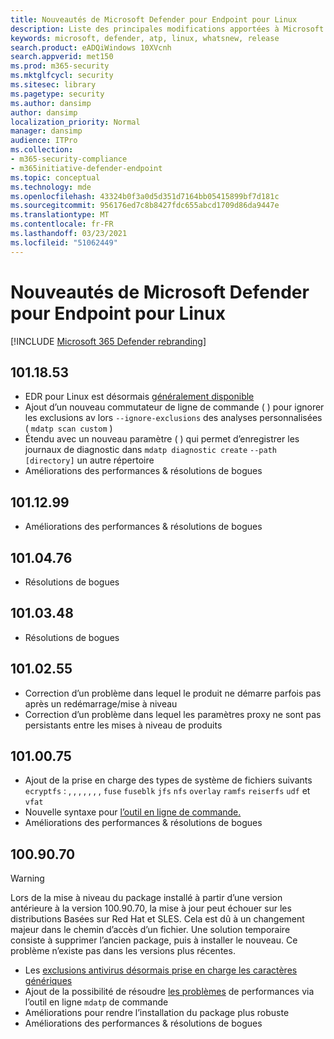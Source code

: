 ```yaml
---
title: Nouveautés de Microsoft Defender pour Endpoint pour Linux
description: Liste des principales modifications apportées à Microsoft Defender ATP pour Linux.
keywords: microsoft, defender, atp, linux, whatsnew, release
search.product: eADQiWindows 10XVcnh
search.appverid: met150
ms.prod: m365-security
ms.mktglfcycl: security
ms.sitesec: library
ms.pagetype: security
ms.author: dansimp
author: dansimp
localization_priority: Normal
manager: dansimp
audience: ITPro
ms.collection:
- m365-security-compliance
- m365initiative-defender-endpoint
ms.topic: conceptual
ms.technology: mde
ms.openlocfilehash: 43324b0f3a0d5d351d7164bb05415899bf7d181c
ms.sourcegitcommit: 956176ed7c8b8427fdc655abcd1709d86da9447e
ms.translationtype: MT
ms.contentlocale: fr-FR
ms.lasthandoff: 03/23/2021
ms.locfileid: "51062449"
---
```

# <a name="whats-new-in-microsoft-defender-for-endpoint-for-linux"></a>Nouveautés de Microsoft Defender pour Endpoint pour Linux

[!INCLUDE [Microsoft 365 Defender rebranding](../../includes/microsoft-defender.md)]

## <a name="1011853"></a>101.18.53

- EDR pour Linux est désormais [généralement disponible](https://techcommunity.microsoft.com/t5/microsoft-defender-for-endpoint/edr-for-linux-is-now-is-generally-available/ba-p/2048539)
- Ajout d’un nouveau commutateur de ligne de commande ( ) pour ignorer les exclusions av lors `--ignore-exclusions` des analyses personnalisées ( `mdatp scan custom` )
- Étendu avec un nouveau paramètre ( ) qui permet d’enregistrer les journaux de diagnostic dans `mdatp diagnostic create` `--path [directory]` un autre répertoire
- Améliorations des performances & résolutions de bogues

## <a name="1011299"></a>101.12.99

- Améliorations des performances & résolutions de bogues

## <a name="1010476"></a>101.04.76

- Résolutions de bogues

## <a name="1010348"></a>101.03.48

- Résolutions de bogues

## <a name="1010255"></a>101.02.55

- Correction d’un problème dans lequel le produit ne démarre parfois pas après un redémarrage/mise à niveau
- Correction d’un problème dans lequel les paramètres proxy ne sont pas persistants entre les mises à niveau de produits

## <a name="1010075"></a>101.00.75

- Ajout de la prise en charge des types de système de fichiers suivants `ecryptfs` : , , , , , , , `fuse` `fuseblk` `jfs` `nfs` `overlay` `ramfs` `reiserfs` `udf` et `vfat`
- Nouvelle syntaxe pour [l’outil en ligne de commande.](linux-resources.md#configure-from-the-command-line)
- Améliorations des performances & résolutions de bogues

## <a name="1009070"></a>100.90.70

> [!WARNING]
> Lors de la mise à niveau du package installé à partir d’une version antérieure à la version 100.90.70, la mise à jour peut échouer sur les distributions Basées sur Red Hat et SLES. Cela est dû à un changement majeur dans le chemin d’accès d’un fichier. Une solution temporaire consiste à supprimer l’ancien package, puis à installer le nouveau. Ce problème n’existe pas dans les versions plus récentes.

- Les [exclusions antivirus désormais prise en charge les caractères génériques](linux-exclusions.md#supported-exclusion-types)
- Ajout de la possibilité de résoudre [les problèmes](linux-support-perf.md) de performances via l’outil en ligne `mdatp` de commande
- Améliorations pour rendre l’installation du package plus robuste
- Améliorations des performances & résolutions de bogues
